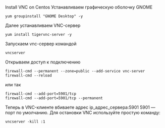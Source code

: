 Install VNC on Centos
Устанавливаем графическую оболочку GNOME
```
yum groupinstall "GNOME Desktop" -y
```
Далее устанавливаем VNC-сервер
```
yum install tigervnc-server -y
```
Запускаем vnc-сервер командой
```
vncserver
```
Открываем доступ к подключению
```
firewall-cmd --permanent --zone=public --add-service vnc-server
firewall-cmd --reload
```
или так
```
firewall-cmd --add-port=5901/tcp
firewall-cmd --add-port=5901/tcp --permanent
```
Теперь в VNC-клиенте вбиваете адрес ip_адрес_сервера:5901
5901 — порт по умолчанию.
Для остановки VNC используйте простую команду:
```
vncserver -kill :1
```
